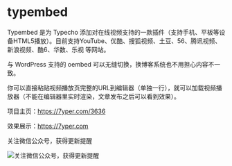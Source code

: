 ﻿# typembed

Typembed 是为 Typecho 添加对在线视频支持的一款插件（支持手机、平板等设备HTML5播放）。目前支持YouTube、优酷、搜狐视频、土豆、56、腾讯视频、新浪视频、酷6、华数、乐视 等网站。

与 WordPress 支持的 oembed 可以无缝切换，换博客系统也不用担心内容不一致。

你可以直接粘贴视频播放页完整的URL到编辑器（单独一行），就可以加载视频播放器（不能在编辑器里实时渲染，文章发布之后可以看到效果）。

项目主页：https://7yper.com/3636

效果展示：https://7yper.com

关注微信公众号，获得更新提醒

![关注微信公众号，获得更新提醒](https://7yper.com/usr/uploads/2014/08/972e6fb0794d359.jpg)
